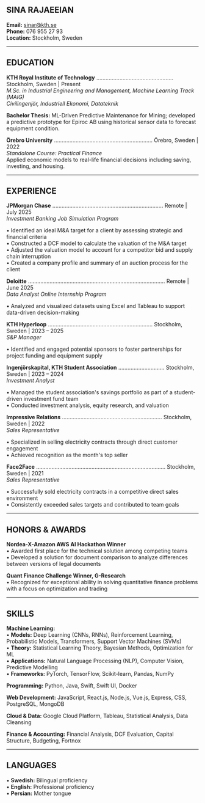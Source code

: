 ## **SINA RAJAEEIAN**
**Email:** sinar@kth.se  
**Phone:** 076 955 27 93  
**Location:** Stockholm, Sweden  

---

## **EDUCATION**

**KTH Royal Institute of Technology** .................................................. Stockholm, Sweden | Present  
*M.Sc. in Industrial Engineering and Management, Machine Learning Track (MAIG)*  
*Civilingenjör, Industriell Ekonomi, Datateknik*  

**Bachelor Thesis:** ML-Driven Predictive Maintenance for Mining; developed a predictive prototype for Epiroc AB using historical sensor data to forecast equipment condition.  

**Örebro University** ................................................................ Örebro, Sweden | 2022  
*Standalone Course: Practical Finance*  
Applied economic models to real-life financial decisions including saving, investing, and housing.  

---

## **EXPERIENCE**

**JPMorgan Chase** ........................................................................ Remote | July 2025  
*Investment Banking Job Simulation Program*  

• Identified an ideal M&A target for a client by assessing strategic and financial criteria  
• Constructed a DCF model to calculate the valuation of the M&A target  
• Adjusted the valuation model to account for a competitor bid and supply chain interruption  
• Created a company profile and summary of an auction process for the client  

**Deloitte** ......................................................................................... Remote | June 2025  
*Data Analyst Online Internship Program*  

• Analyzed and visualized datasets using Excel and Tableau to support data-driven decision-making  

**KTH Hyperloop** .................................................................... Stockholm, Sweden | 2023 – 2025  
*S&P Manager*  

• Identified and engaged potential sponsors to foster partnerships for project funding and equipment supply  

**Ingenjörskapital, KTH Student Association** .............................. Stockholm, Sweden | 2023 – 2024  
*Investment Analyst*  

• Managed the student association's savings portfolio as part of a student-driven investment fund team  
• Conducted investment analysis, equity research, and valuation  

**Impressive Relations** ................................................................. Stockholm, Sweden | 2022  
*Sales Representative*  

• Specialized in selling electricity contracts through direct customer engagement  
• Achieved recognition as the month's top seller  

**Face2Face** .................................................................................... Stockholm, Sweden | 2021  
*Sales Representative*  

• Successfully sold electricity contracts in a competitive direct sales environment  
• Consistently exceeded sales targets and contributed to team goals  

---

## **HONORS & AWARDS**

**Nordea-X-Amazon AWS AI Hackathon Winner**  
• Awarded first place for the technical solution among competing teams  
• Developed a solution for document comparison to analyze differences between versions of legal documents  

**Quant Finance Challenge Winner, G-Research**  
• Recognized for exceptional ability in solving quantitative finance problems with a focus on optimization and trading  

---

## **SKILLS**

**Machine Learning:**  
• **Models:** Deep Learning (CNNs, RNNs), Reinforcement Learning, Probabilistic Models, Transformers, Support Vector Machines (SVMs)  
• **Theory:** Statistical Learning Theory, Bayesian Methods, Optimization for ML  
• **Applications:** Natural Language Processing (NLP), Computer Vision, Predictive Modelling  
• **Frameworks:** PyTorch, TensorFlow, Scikit-learn, Pandas, NumPy  

**Programming:** Python, Java, Swift, Swift UI, Docker  

**Web Development:** JavaScript, React.js, Node.js, Vue.js, Express, CSS, PostgreSQL, MongoDB  

**Cloud & Data:** Google Cloud Platform, Tableau, Statistical Analysis, Data Cleansing  

**Finance & Accounting:** Financial Analysis, DCF Evaluation, Capital Structure, Budgeting, Fortnox  

---

## **LANGUAGES**

• **Swedish:** Bilingual proficiency  
• **English:** Professional proficiency  
• **Persian:** Mother tongue  
